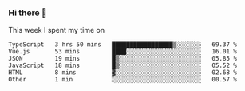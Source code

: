 ### Hi there 👋

<!--
**qiruohan/qiruohan** is a ✨ _special_ ✨ repository because its `README.md` (this file) appears on your GitHub profile.

Here are some ideas to get you started:

- 🔭 I’m currently working on ...
- 🌱 I’m currently learning ...
- 👯 I’m looking to collaborate on ...
- 🤔 I’m looking for help with ...
- 💬 Ask me about ...
- 📫 How to reach me: ...
- 😄 Pronouns: ...
- ⚡ Fun fact: ...
-->

This week I spent my time on 
<!--START_SECTION:waka-->

```text
TypeScript   3 hrs 50 mins   █████████████████▒░░░░░░░   69.37 %
Vue.js       53 mins         ████░░░░░░░░░░░░░░░░░░░░░   16.01 %
JSON         19 mins         █▒░░░░░░░░░░░░░░░░░░░░░░░   05.85 %
JavaScript   18 mins         █▒░░░░░░░░░░░░░░░░░░░░░░░   05.52 %
HTML         8 mins          ▓░░░░░░░░░░░░░░░░░░░░░░░░   02.68 %
Other        1 min           ░░░░░░░░░░░░░░░░░░░░░░░░░   00.57 %
```

<!--END_SECTION:waka-->
